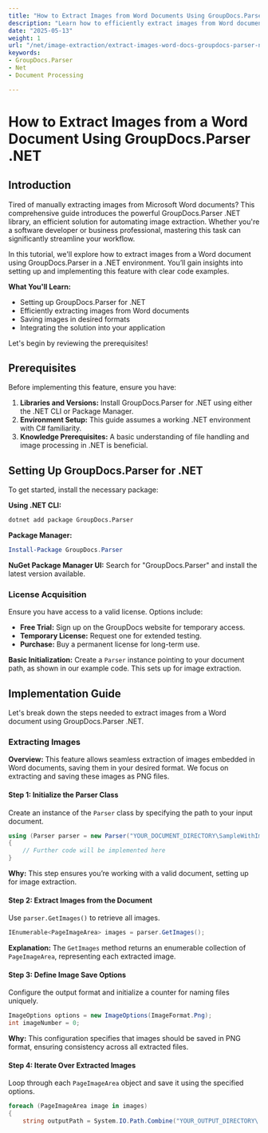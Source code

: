 ```yaml
---
title: "How to Extract Images from Word Documents Using GroupDocs.Parser .NET&#58; A Comprehensive Guide"
description: "Learn how to efficiently extract images from Word documents using GroupDocs.Parser .NET. Streamline your workflow with this detailed tutorial."
date: "2025-05-13"
weight: 1
url: "/net/image-extraction/extract-images-word-docs-groupdocs-parser-net/"
keywords:
- GroupDocs.Parser
- Net
- Document Processing

---
```



# How to Extract Images from a Word Document Using GroupDocs.Parser .NET

## Introduction

Tired of manually extracting images from Microsoft Word documents? This comprehensive guide introduces the powerful GroupDocs.Parser .NET library, an efficient solution for automating image extraction. Whether you're a software developer or business professional, mastering this task can significantly streamline your workflow.

In this tutorial, we'll explore how to extract images from a Word document using GroupDocs.Parser in a .NET environment. You’ll gain insights into setting up and implementing this feature with clear code examples.

**What You'll Learn:**
- Setting up GroupDocs.Parser for .NET
- Efficiently extracting images from Word documents
- Saving images in desired formats
- Integrating the solution into your application

Let's begin by reviewing the prerequisites!

## Prerequisites

Before implementing this feature, ensure you have:
1. **Libraries and Versions:** Install GroupDocs.Parser for .NET using either the .NET CLI or Package Manager.
2. **Environment Setup:** This guide assumes a working .NET environment with C# familiarity.
3. **Knowledge Prerequisites:** A basic understanding of file handling and image processing in .NET is beneficial.

## Setting Up GroupDocs.Parser for .NET

To get started, install the necessary package:

**Using .NET CLI:**
```bash
dotnet add package GroupDocs.Parser
```

**Package Manager:**
```powershell
Install-Package GroupDocs.Parser
```

**NuGet Package Manager UI:**
Search for "GroupDocs.Parser" and install the latest version available.

### License Acquisition

Ensure you have access to a valid license. Options include:
- **Free Trial:** Sign up on the GroupDocs website for temporary access.
- **Temporary License:** Request one for extended testing.
- **Purchase:** Buy a permanent license for long-term use.

**Basic Initialization:**
Create a `Parser` instance pointing to your document path, as shown in our example code. This sets up for image extraction.

## Implementation Guide

Let's break down the steps needed to extract images from a Word document using GroupDocs.Parser .NET.

### Extracting Images

**Overview:**
This feature allows seamless extraction of images embedded in Word documents, saving them in your desired format. We focus on extracting and saving these images as PNG files.

#### Step 1: Initialize the Parser Class
Create an instance of the `Parser` class by specifying the path to your input document.
```csharp
using (Parser parser = new Parser("YOUR_DOCUMENT_DIRECTORY\SampleWithImagesDocx.docx"))
{
    // Further code will be implemented here
}
```
**Why:** This step ensures you’re working with a valid document, setting up for image extraction.

#### Step 2: Extract Images from the Document
Use `parser.GetImages()` to retrieve all images.
```csharp
IEnumerable<PageImageArea> images = parser.GetImages();
```
**Explanation:** The `GetImages` method returns an enumerable collection of `PageImageArea`, representing each extracted image.

#### Step 3: Define Image Save Options
Configure the output format and initialize a counter for naming files uniquely.
```csharp
ImageOptions options = new ImageOptions(ImageFormat.Png);
int imageNumber = 0;
```
**Why:** This configuration specifies that images should be saved in PNG format, ensuring consistency across all extracted files.

#### Step 4: Iterate Over Extracted Images
Loop through each `PageImageArea` object and save it using the specified options.
```csharp
foreach (PageImageArea image in images)
{
    string outputPath = System.IO.Path.Combine("YOUR_OUTPUT_DIRECTORY\

